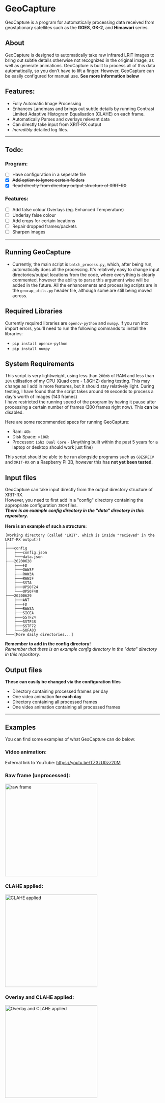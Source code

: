# GeoCapture
GeoCapture is a program for automatically processing data received from geostationary satellites such as the **GOES**, **GK-2**, and **Himawari** series.

## About
GeoCapture is designed to automatically take raw infrared LRIT images to bring out subtle details otherwise not recognized in the original image, as well as generate animations. GeoCapture is
built to process all of this data automatically, so you don't have to lift a finger. However, GeoCapture can be easily configured for manual use.
**See more information below**

## Features:
- Fully Automatic Image Processing
- Enhances Landmass and brings out subtle details by running Contrast Limited Adaptive Histogram Equalisation (CLAHE) on each frame.
- Automatically Parses and overlays relevant data
- Can directly take input from XRIT-RX output
- *Incredibly* detailed log files.
-----

## Todo:
### Program:
- [ ] Have configuration in a seperate file
- [x] <del>Add option to ignore certain folders</del>
- [x] <del>Read directly from directory output structure of XRIT-RX</del>

### Features:
- [ ] Add false colour Overlays (eg. Enhanced Temperature)
- [ ] Underlay false colour
- [ ] Add crops for certain locations
- [ ] Repair dropped frames/packets
- [ ] Sharpen images

-----

## Running GeoCapture
- Currently, the main script is `batch_process.py`, which, after being run, automatically does all the processing. It's relatively easy to change input directories/output locations from the code, where everything is clearly commented, however the ability to parse this argument wise will be added in the future. All the enhancements and processing scripts are in the `geocap_utils.py` header file, although some are still being moved across.

## Required Libraries
Currently required libraries are `opencv-python` and `numpy`.
If you run into import errors, you'll need to run the following commands to install the libraries:
- `pip install opencv-python`
- `pip install numpy`

## System Requirements
This script is very lightweight, using less than `200mb` of RAM and less than `20%` utilisation of my CPU (Quad core - 1.8GHZ) during testing. This may change as I add in more features, but it should stay relatively light. During testing, I have found that the script takes around `90` seconds to process a day's worth of images (143 frames)
<br>
I have restricted the running speed of the program by having it pause after processing a certain number of frames (200 frames right now). This **can** be disabled.

Here are some recommended specs for running GeoCapture:
- Ram: `4Gb`
- Disk Space: >`10Gb`
- Processor: `1Ghz Dual Core` - (Anything built within the past 5 years for a laptop or desktop should work just fine)

This script should be able to be run alongside programs such as `GOESRECV` and `XRIT-RX` on a Raspberry Pi 3B, however this has **not yet been tested**.

## Input files
GeoCapture can take input directly from the output directory structure of XRIT-RX.
<br>
However, you need to first add in a "config" directory containing the appropriate configuration `JSON` files.
<br>
***There is an example config directory in the "data" directory in this repository.***
<br>
<br>
**Here is an example of such a structure:**
```
[Working directory (called "LRIT", which is inside "recieved" in the LRIT-RX output)]
│
├───config
│   ├───config.json
│   └───data.json
├───20200628
│   ├───FD
│   ├───GWW3F
│   ├───RWW3A
│   ├───RWW3F
│   ├───SSTA
│   ├───UP50F24
│   └───UP50F48
├───20200629
│   ├───ANT
│   ├───FD
│   ├───RWW3A
│   ├───SICEA
│   ├───SSTF24
│   ├───SSTF48
│   ├───SSTF72
│   └───SUFA03
└───[More daily directories...]
```
**Remember to add in the config directory!**
<br>
*Remember that there is an example config directory in the "data" directory in this repository.*

## Output files
**These can easily be changed via the configuration files**
- Directory containing processed frames per day
- One video animation **for each day**
- Directory containing all processed frames
- One video animation containing all processed frames

-----

## Examples
You can find some examples of what GeoCapture can do below:

### Video animation:
External link to YouTube:
https://youtu.be/TZ3zU0zz20M

### Raw frame (unprocessed):
<img src="https://raw.githubusercontent.com/technobird22/geocapture/master/examples/raw.jpg" width="300" title="raw frame">

### CLAHE applied:
<img src="https://raw.githubusercontent.com/technobird22/geocapture/master/examples/clahe.jpg" width="300" title="CLAHE applied">

### Overlay and CLAHE applied:
<img src="https://raw.githubusercontent.com/technobird22/geocapture/master/examples/clahe_overlay.jpg" width="300" title="Overlay and CLAHE applied">
